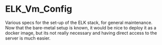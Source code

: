 # ELK_Vm_Config

Various specs for the set-up of the ELK stack, for general maintenance. Now that the bare-metal
setup is known, it would be nice to deploy it as a docker image, but its not really necessary and
having direct access to the server is much easier.
